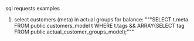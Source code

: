sql requests examples

1. select customers (meta) in actual groups for balance:
"""SELECT t.meta FROM public.customers_model t WHERE t.tags && ARRAY(SELECT tag FROM public.actual_customer_groups_model);"""
